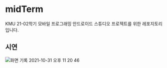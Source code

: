 # midTerm
 KMU 21-02학기 모바일 프로그래밍 안드로이드 스튜디오 프로젝트를 위한 레포지토리입니다.
 
## 시연
![화면 기록 2021-10-31 오후 11 20 46](https://user-images.githubusercontent.com/38792466/139588146-d0d3a369-be32-4213-83b2-598fc354f56c.gif)
